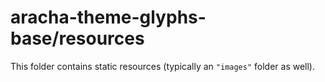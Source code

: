 # aracha-theme-glyphs-base/resources

This folder contains static resources (typically an `"images"` folder as well).

